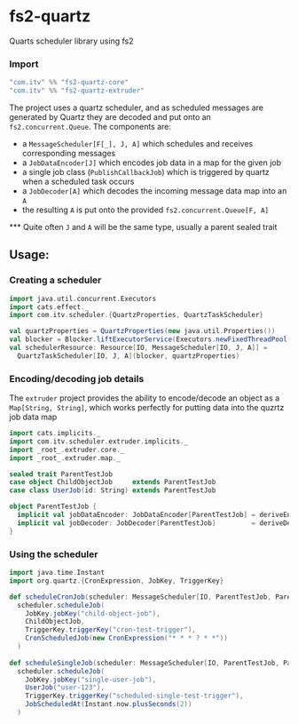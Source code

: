 # fs2-quartz
Quarts scheduler library using fs2

### Import
```sbt
"com.itv" %% "fs2-quartz-core"
"com.itv" %% "fs2-quartz-extruder"
```

The project uses a quartz scheduler, and as scheduled messages are generated by Quartz they are
decoded and put onto an `fs2.concurrent.Queue`. The components are:
* a `MessageScheduler[F[_], J, A]` which schedules and receives corresponding messages
* a `JobDataEncoder[J]` which encodes job data in a map for the given job
* a single job class (`PublishCallbackJob`) which is triggered by quartz when a scheduled task occurs
* a `JobDecoder[A]` which decodes the incoming message data map into an `A`
* the resulting `A` is put onto the provided `fs2.concurrent.Queue[F, A]`

*** Quite often `J` and `A` will be the same type, usually a parent sealed trait

## Usage:

### Creating a scheduler
```scala
import java.util.concurrent.Executors
import cats.effect._
import com.itv.scheduler.{QuartzProperties, QuartzTaskScheduler}

val quartzProperties = QuartzProperties(new java.util.Properties())
val blocker = Blocker.liftExecutorService(Executors.newFixedThreadPool(8))
val schedulerResource: Resource[IO, MessageScheduler[IO, J, A]] =
  QuartzTaskScheduler[IO, J, A](blocker, quartzProperties)
```

### Encoding/decoding job details
The `extruder` project provides the ability to encode/decode an object as a `Map[String, String]`, which works perfectly
for putting data into the quzrtz job data map
```scala
import cats.implicits._
import com.itv.scheduler.extruder.implicits._
import _root_.extruder.core._
import _root_.extruder.map._

sealed trait ParentTestJob
case object ChildObjectJob     extends ParentTestJob
case class UserJob(id: String) extends ParentTestJob

object ParentTestJob {
  implicit val jobDataEncoder: JobDataEncoder[ParentTestJob] = deriveEncoder[ParentTestJob]
  implicit val jobDecoder: JobDecoder[ParentTestJob]         = deriveDecoder[ParentTestJob]
}
```

### Using the scheduler
```scala
import java.time.Instant
import org.quartz.{CronExpression, JobKey, TriggerKey}

def scheduleCronJob(scheduler: MessageScheduler[IO, ParentTestJob, ParentTestJob]): IO[Option[Instant]] =
  scheduler.scheduleJob(
    JobKey.jobKey("child-object-job"),
    ChildObjectJob,
    TriggerKey.triggerKey("cron-test-trigger"),
    CronScheduledJob(new CronExpression("* * * ? * *"))
  )
            
def scheduleSingleJob(scheduler: MessageScheduler[IO, ParentTestJob, ParentTestJob]): IO[Option[Instant]] =
  scheduler.scheduleJob(
    JobKey.jobKey("single-user-job"),
    UserJob("user-123"),
    TriggerKey.triggerKey("scheduled-single-test-trigger"),
    JobScheduledAt(Instant.now.plusSeconds(2))
  )
```
